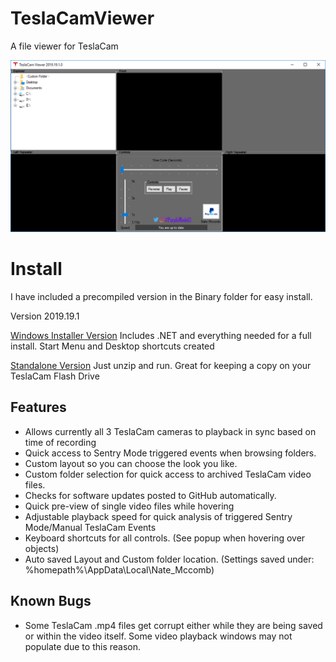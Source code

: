 # TeslaCamViewer
A file viewer for TeslaCam


![TeslaCamViewer](https://github.com/NateMccomb/TeslaCamViewer/blob/master/TeslaCam%20Viewer/Resources/TeslaCamViewer-2019.19.1.png)

Install
======================================
I have included a precompiled version in the Binary folder for easy install.

Version 2019.19.1

[Windows Installer Version](Binary/Installer-TeslaCamerViewer-2019.19.1.zip) Includes .NET and everything needed for a full install. Start Menu and Desktop shortcuts created

[Standalone Version](Binary/Standalone-TeslaCamViewer-2019.19.1.zip) Just unzip and run. Great for keeping a copy on your TeslaCam Flash Drive


Features
--------
* Allows currently all 3 TeslaCam cameras to playback in sync based on time of recording
* Quick access to Sentry Mode triggered events when browsing folders.
* Custom layout so you can choose the look you like. 
* Custom folder selection for quick access to archived TeslaCam video files.
* Checks for software updates posted to GitHub automatically.
* Quick pre-view of single video files while hovering
* Adjustable playback speed for quick analysis of triggered Sentry Mode/Manual TeslaCam Events
* Keyboard shortcuts for all controls.  (See popup when hovering over objects)
* Auto saved Layout and Custom folder location. (Settings saved under: %homepath%\AppData\Local\Nate_Mccomb)



Known Bugs
-------
* Some TeslaCam .mp4 files get corrupt either while they are being saved or within the video itself. Some video playback windows may not populate due to this reason. 
